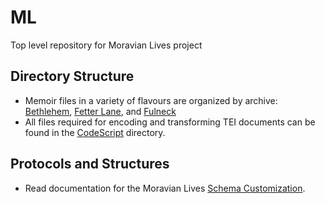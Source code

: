 # ML
Top level repository for Moravian Lives project

## Directory Structure
* Memoir files in a variety of flavours are organized by archive: [Bethlehem](https://github.com/moravianlives/ML/tree/master/Bethlehem), [Fetter Lane](https://github.com/moravianlives/ML/tree/master/FetterLane), and [Fulneck](https://github.com/moravianlives/ML/tree/master/Fulneck)
* All files required for encoding and transforming TEI documents can be found in the [CodeScript](https://github.com/moravianlives/ML/tree/master/CodeScript) directory.

## Protocols and Structures
* Read documentation for the Moravian Lives [Schema Customization](https://s3.amazonaws.com/moravianlives.bucknell.edu/data/ML_SchemaDocumentation.html).

